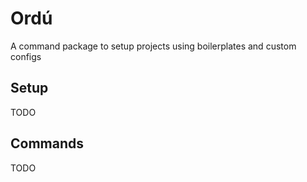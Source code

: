 # Ordú

A command package to setup projects using boilerplates and custom configs

## Setup
TODO

## Commands
TODO

